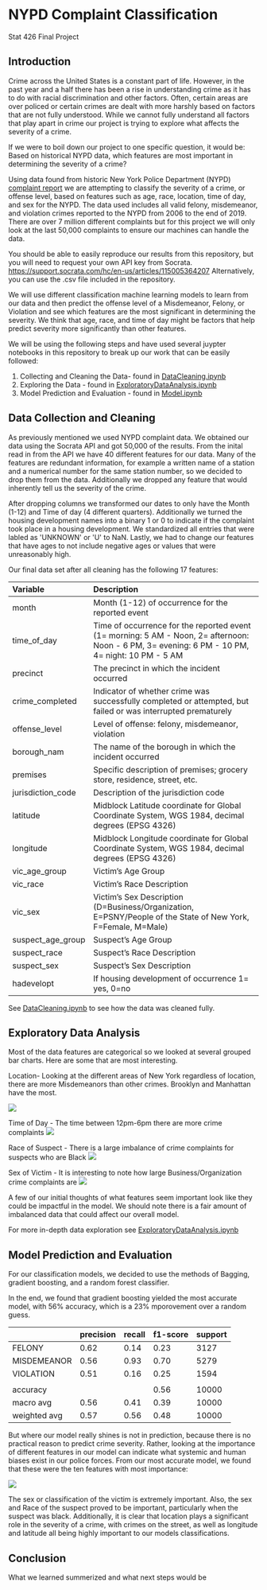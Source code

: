 # NYPD Complaint Classification
Stat 426 Final Project

## Introduction
Crime across the United States is a constant part of life. However, in the past year and a half there has been a rise in understanding crime as it has to do with racial discrimination and other factors. Often, certain areas are over policed or certain crimes are dealt with more harshly based on factors that are not fully understood. While we cannot fully understand all factors that play apart in crime our project is trying to explore what affects the severity of a crime.

If we were to boil down our project to one specific question, it would be:
Based on historical NYPD data, which features are most important in determining the severity of a crime?

Using data found from historic New York Police Department (NYPD) [complaint report](https://data.cityofnewyork.us/Public-Safety/NYPD-Complaint-Data-Historic/qgea-i56i ) we are attempting to classify the severity of a crime, or offense level, based on features such as age, race, location, time of day, and sex for the NYPD. The data used includes all valid felony, misdemeanor, and violation crimes reported to the NYPD from 2006 to the end of 2019. There are over 7 million different complaints but for this project we will only look at the last 50,000 complaints to ensure our machines can handle the data.

You should be able to easily reproduce our results from this repository, but you will need to request your own API key from Socrata.
https://support.socrata.com/hc/en-us/articles/115005364207
Alternatively, you can use the .csv file included in the repository.

We will use different classification machine learning models to learn from our data and then predict the offense level of a Misdemeanor, Felony, or Violation and see which features are the most significant in determining the severity. We think that age, race, and time of day might be factors that help predict severity more significantly than other features.

We will be using the following steps and have used several juypter notebooks in this repository to break up our work that can be easily followed:
1. Collecting and Cleaning the Data- found in  [DataCleaning.ipynb](https://github.com/18katesmit/NYPDComplaintClassification/blob/main/DataCleaning.ipynb)
2. Exploring the Data - found in [ExploratoryDataAnalysis.ipynb](https://github.com/18katesmit/NYPDComplaintClassification/blob/main/ExploratoryDataAnalysis%20.ipynb)
3. Model Prediction and Evaluation - found in [Model.ipynb](https://github.com/18katesmit/NYPDComplaintClassification/blob/main/Model.ipynb)

## Data Collection and Cleaning
As previously mentioned we used NYPD complaint data. We obtained our data using the Socrata API and got 50,000 of the results. From the inital read in from the API we have 40 different features for our data. Many of the features are redundant information, for example a written name of a station and a numerical number for the same station number, so we decided to drop them from the data. Additionally we dropped any feature that would inherently tell us the severity of the crime. 

After dropping columns we transformed our dates to only have the Month (1-12) and Time of day (4 different quarters). Additionally we turned the housing development names into a binary 1 or 0 to indicate if the complaint took place in a housing development. We standardized all entries that were labled as 'UNKNOWN' or 'U' to NaN. Lastly, we had to change our features that have ages to not include negative ages or values that were unreasonably high. 

Our final data set after all cleaning has the following 17 features:

|Variable|Description|
|:-|:-|
|month|Month (1-12) of occurrence for the reported event|
|time_of_day|Time of occurrence for the reported event (1= morning: 5 AM - Noon, 2= afternoon: Noon - 6 PM, 3= evening: 6 PM - 10 PM, 4= night: 10 PM - 5 AM|
|precinct|  The precinct in which the incident occurred |                   
|crime_completed|Indicator of whether crime was successfully completed or attempted, but failed or was interrupted prematurely |
|offense_level   |     Level of offense: felony, misdemeanor, violation|     
|borough_nam        |       The name of the borough in which the incident occurred|
|premises   |      Specific description of premises; grocery store, residence, street, etc.|
|jurisdiction_code       |       Description of the jurisdiction code|
|latitude    |Midblock Latitude coordinate for Global Coordinate System, WGS 1984, decimal degrees (EPSG 4326)| 
|longitude   |Midblock Longitude coordinate for Global Coordinate System, WGS 1984, decimal degrees (EPSG 4326)
|vic_age_group       |  Victim’s Age Group| 
|vic_race             |   Victim’s Race Description|
|vic_sex        |Victim’s Sex Description (D=Business/Organization, E=PSNY/People of the State of New York, F=Female, M=Male)|
|suspect_age_group    |  Suspect’s Age Group |
|suspect_race          | Suspect’s Race Description|
|suspect_sex            | Suspect’s Sex Description |
|hadevelopt        |If housing development of occurrence 1= yes, 0=no|

See [DataCleaning.ipynb](https://github.com/18katesmit/NYPDComplaintClassification/blob/main/DataCleaning.ipynb) to see how the data was cleaned fully.


## Exploratory Data Analysis

Most of the data features are categorical so we looked at several grouped bar charts. Here are some that are most interesting.

Location- Looking at the different areas of New York regardless of location, there are more Misdemeanors than other crimes. Brooklyn and Manhattan have the most.

![](https://github.com/18katesmit/NYPDComplaintClassification/blob/main/Images/newplot%20(1).png)

Time of Day - The time between 12pm-6pm there are more crime complaints 
![](https://github.com/18katesmit/NYPDComplaintClassification/blob/main/Images/newplot%20(5).png)


Race of Suspect - There is a large imbalance of crime complaints for suspects who are Black
![](https://github.com/18katesmit/NYPDComplaintClassification/blob/main/Images/newplot%20(6).png)

Sex of Victim - It is interesting to note how large Business/Organization crime complaints are
![](https://github.com/18katesmit/NYPDComplaintClassification/blob/main/Images/newplot%20(7).png)

A few of our initial thoughts of what features seem important look like they could be impactful in the model. We should note there is a fair amount of imbalanced data that could affect our overall model. 

For more in-depth data exploration see [ExploratoryDataAnalysis.ipynb](https://github.com/18katesmit/NYPDComplaintClassification/blob/main/ExploratoryDataAnalysis%20.ipynb)



## Model Prediction and Evaluation

For our classification models, we decided to use the methods of Bagging, gradient boosting, and a random forest classifier.

In the end, we found that gradient boosting yielded the most accurate model, with 56% accuracy, which is a 23% mporovement over a random guess. 

||precision|recall|f1-score|support|
|:-|:-|:-|:-|:-|
|FELONY|0.62|0.14|0.23|3127|
|MISDEMEANOR|0.56|0.93|0.70|5279|
|VIOLATION|0.51|0.16|0.25|1594|
||||||
|accuracy|||0.56|10000|
|macro avg|0.56|0.41|0.39|10000|
|weighted avg|0.57|0.56|0.48|10000|


But where our model really shines is not in prediction, because there is no practical reason to predict crime severity. Rather, looking at the importance of different features in our model can indicate what systemic and human biases exist in our police forces. From our most accurate model, we found that these were the ten features with most importance:

![](https://github.com/18katesmit/NYPDComplaintClassification/blob/main/Images/gbImportance.png)

The sex or classification of the victim is extremely important. Also, the sex and Race of the suspect proved to be important, particularly when the suspect was black. Additionally, it is clear that location plays a significant role in the severity of a crime, with crimes on the street, as well as longitude and latitude all being highly important to our models classifications. 

## Conclusion

What we learned summerized and what next steps would be










